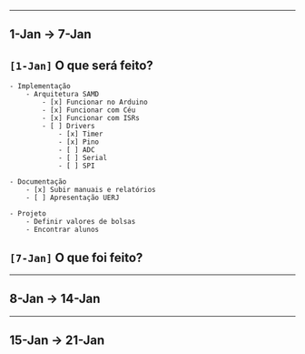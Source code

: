 -------------------------------------------------------------------------------
1-Jan -> 7-Jan
-------------------------------------------------------------------------------

## `[1-Jan]` O que será feito?

    - Implementação
        - Arquitetura SAMD
            - [x] Funcionar no Arduino
            - [x] Funcionar com Céu
            - [x] Funcionar com ISRs
            - [ ] Drivers
                - [x] Timer
                - [x] Pino
                - [ ] ADC
                - [ ] Serial
                - [ ] SPI

    - Documentação
        - [x] Subir manuais e relatórios
        - [ ] Apresentação UERJ

    - Projeto
        - Definir valores de bolsas
        - Encontrar alunos

## `[7-Jan]` O que foi feito?

-------------------------------------------------------------------------------
8-Jan -> 14-Jan
-------------------------------------------------------------------------------

-------------------------------------------------------------------------------
15-Jan -> 21-Jan
-------------------------------------------------------------------------------
